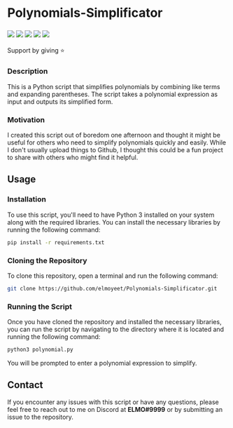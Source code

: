 # Polynomials-Simplificator
### ![](https://img.shields.io/github/gist/stars/3f4d693eddb711ac09ec12eb116b9059) ![](https://img.shields.io/github/stars/elmoyeet/Polynomials-Simplificator?color=green&label=Repo%20Stars) ![](https://img.shields.io/github/forks/elmoyeet/Polynomials-Simplificator?color=orange) ![](https://img.shields.io/github/watchers/elmoyeet/Polynomials-Simplificator?color=purple) ![](https://img.shields.io/github/issues/elmoyeet/Polynomials-Simplificator?color=red)
Support by giving ⭐

### Description
This is a Python script that simplifies polynomials by combining like terms and expanding parentheses. The script takes a polynomial expression as input and outputs its simplified form.
 

### Motivation
I created this script out of boredom one afternoon and thought it might be useful for others who need to simplify polynomials quickly and easily. While I don't usually upload things to Github, I thought this could be a fun project to share with others who might find it helpful.

## Usage
### Installation
To use this script, you'll need to have Python 3 installed on your system along with the required libraries. You can install the necessary libraries by running the following command:


```bash
pip install -r requirements.txt
```

### Cloning the Repository
To clone this repository, open a terminal and run the following command:


```bash
git clone https://github.com/elmoyeet/Polynomials-Simplificator.git
```

### Running the Script
Once you have cloned the repository and installed the necessary libraries, you can run the script by navigating to the directory where it is located and running the following command:


```bash
python3 polynomial.py
```
You will be prompted to enter a polynomial expression to simplify.

## Contact
If you encounter any issues with this script or have any questions, please feel free to reach out to me on Discord at **ELMO#9999** or by submitting an issue to the repository.

